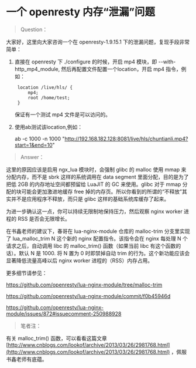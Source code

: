 # 一个 openresty 内存“泄漏”问题

> Question：

大家好，这里向大家咨询一个在 openresty-1.9.15.1 下的泄漏问题，复现手段非常简单：

1. 直接在 openresty 下 ./configure 的时候，开启 mp4 模块，即 --with-http_mp4_module, 然后再配置文件配置一个location，开启 mp4 指令，例如：

        location /live/hls/ {
            mp4;
            root /home/test;
        }

    保证有一个测试 mp4 文件是可以访问的。


2. 使用ab测试该location,例如：

    ab -c 1000 -n 1000 "http://192.168.182.128:8081/live/hls/chuntianli.mp4?start=1&end=10"

> Answer：

这里的原因应该是启用 ngx_lua 模块时，会强制 glibc 的 malloc 使用 mmap 来分配内存，而不是 sbrk 这样的系统调用在 data segment 里面分配，目的是为了把低 2GB 的内存地址空间都预留给 LuaJIT 的 GC 来使用。glibc 对于 mmap 分配的块可能会更加激进地缓存 free 掉的内存页。所以你看到的所谓的“不释放”其实并不是应用程序不释放，而只是 glibc 这样的基础系统库缓存了起来。

为进一步确认这一点，你可以持续无限制地保持压力，然后观察 nginx worker 进程的 RSS 是否会无限增长。

在书鑫老师的建议下，春哥在 lua-nginx-module 仓库的 malloc-trim 分支里实现了 lua_malloc_trim N 这个新的 nginx 配置指令。该指令会在 nginx 每处理 N 个请求之后，自动调用 libc 的 malloc_trim() 函数（如果当前 libc 有这个函数的话）。默认 N 是 1000. 将 N 置为 0 时即禁掉自动 trim 的行为。这个新功能应该会显著降低流量高峰以后 nginx worker 进程的（RSS）内存占用。

更多细节请参见：

https://github.com/openresty/lua-nginx-module/tree/malloc-trim

https://github.com/openresty/lua-nginx-module/commit/f0b45946d

https://github.com/openresty/lua-nginx-module/issues/872#issuecomment-250988928

> 笔者注：

有关 malloc_trim() 函数，可以看看这篇文章 [http://www.cnblogs.com/lookof/archive/2013/03/26/2981768.html](http://www.cnblogs.com/lookof/archive/2013/03/26/2981768.html) ，佩服书鑫老师有底蕴。

